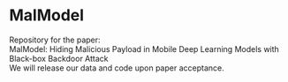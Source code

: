 # MalModel
Repository for the paper:  
MalModel: Hiding Malicious Payload in Mobile Deep Learning Models with Black-box Backdoor Attack   
We will release our data and code upon paper acceptance.

